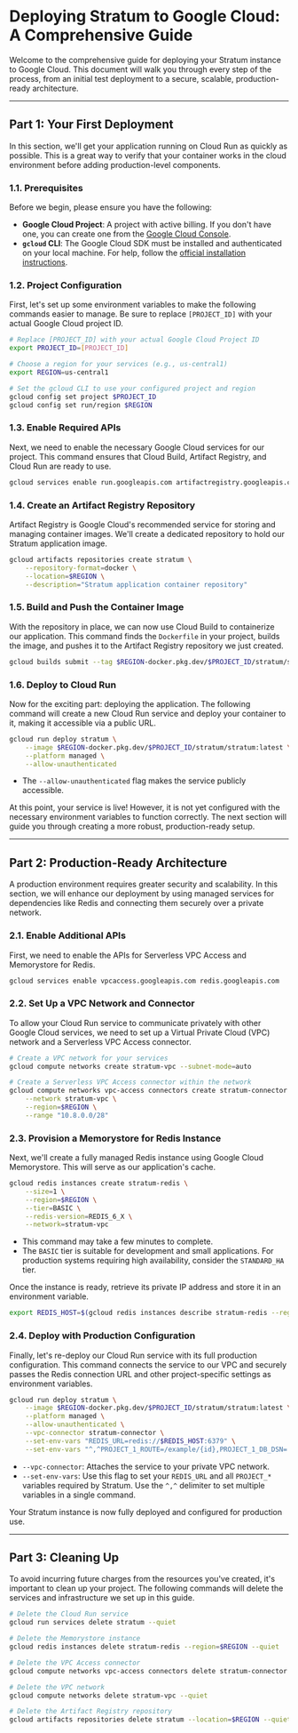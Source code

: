 # Deploying Stratum to Google Cloud: A Comprehensive Guide

Welcome to the comprehensive guide for deploying your Stratum instance to Google Cloud. This document will walk you through every step of the process, from an initial test deployment to a secure, scalable, production-ready architecture.

---

## **Part 1: Your First Deployment**

In this section, we'll get your application running on Cloud Run as quickly as possible. This is a great way to verify that your container works in the cloud environment before adding production-level components.

### 1.1. Prerequisites

Before we begin, please ensure you have the following:

-   **Google Cloud Project**: A project with active billing. If you don't have one, you can create one from the [Google Cloud Console](https://console.cloud.google.com/).
-   **`gcloud` CLI**: The Google Cloud SDK must be installed and authenticated on your local machine. For help, follow the [official installation instructions](https://cloud.google.com/sdk/docs/install).

### 1.2. Project Configuration

First, let's set up some environment variables to make the following commands easier to manage. Be sure to replace `[PROJECT_ID]` with your actual Google Cloud project ID.

```bash
# Replace [PROJECT_ID] with your actual Google Cloud Project ID
export PROJECT_ID=[PROJECT_ID]

# Choose a region for your services (e.g., us-central1)
export REGION=us-central1

# Set the gcloud CLI to use your configured project and region
gcloud config set project $PROJECT_ID
gcloud config set run/region $REGION
```

### 1.3. Enable Required APIs

Next, we need to enable the necessary Google Cloud services for our project. This command ensures that Cloud Build, Artifact Registry, and Cloud Run are ready to use.

```bash
gcloud services enable run.googleapis.com artifactregistry.googleapis.com cloudbuild.googleapis.com
```

### 1.4. Create an Artifact Registry Repository

Artifact Registry is Google Cloud's recommended service for storing and managing container images. We'll create a dedicated repository to hold our Stratum application image.

```bash
gcloud artifacts repositories create stratum \
    --repository-format=docker \
    --location=$REGION \
    --description="Stratum application container repository"
```

### 1.5. Build and Push the Container Image

With the repository in place, we can now use Cloud Build to containerize our application. This command finds the `Dockerfile` in your project, builds the image, and pushes it to the Artifact Registry repository we just created.

```bash
gcloud builds submit --tag $REGION-docker.pkg.dev/$PROJECT_ID/stratum/stratum:latest
```

### 1.6. Deploy to Cloud Run

Now for the exciting part: deploying the application. The following command will create a new Cloud Run service and deploy your container to it, making it accessible via a public URL.

```bash
gcloud run deploy stratum \
    --image $REGION-docker.pkg.dev/$PROJECT_ID/stratum/stratum:latest \
    --platform managed \
    --allow-unauthenticated
```
-   The `--allow-unauthenticated` flag makes the service publicly accessible.

At this point, your service is live! However, it is not yet configured with the necessary environment variables to function correctly. The next section will guide you through creating a more robust, production-ready setup.

---

## **Part 2: Production-Ready Architecture**

A production environment requires greater security and scalability. In this section, we will enhance our deployment by using managed services for dependencies like Redis and connecting them securely over a private network.

### 2.1. Enable Additional APIs

First, we need to enable the APIs for Serverless VPC Access and Memorystore for Redis.

```bash
gcloud services enable vpcaccess.googleapis.com redis.googleapis.com
```

### 2.2. Set Up a VPC Network and Connector

To allow your Cloud Run service to communicate privately with other Google Cloud services, we need to set up a Virtual Private Cloud (VPC) network and a Serverless VPC Access connector.

```bash
# Create a VPC network for your services
gcloud compute networks create stratum-vpc --subnet-mode=auto

# Create a Serverless VPC Access connector within the network
gcloud compute networks vpc-access connectors create stratum-connector \
    --network stratum-vpc \
    --region=$REGION \
    --range "10.8.0.0/28"
```

### 2.3. Provision a Memorystore for Redis Instance

Next, we'll create a fully managed Redis instance using Google Cloud Memorystore. This will serve as our application's cache.

```bash
gcloud redis instances create stratum-redis \
    --size=1 \
    --region=$REGION \
    --tier=BASIC \
    --redis-version=REDIS_6_X \
    --network=stratum-vpc
```
-   This command may take a few minutes to complete.
-   The `BASIC` tier is suitable for development and small applications. For production systems requiring high availability, consider the `STANDARD_HA` tier.

Once the instance is ready, retrieve its private IP address and store it in an environment variable.
```bash
export REDIS_HOST=$(gcloud redis instances describe stratum-redis --region=$REGION --format "value(host)")
```

### 2.4. Deploy with Production Configuration

Finally, let's re-deploy our Cloud Run service with its full production configuration. This command connects the service to our VPC and securely passes the Redis connection URL and other project-specific settings as environment variables.

```bash
gcloud run deploy stratum \
    --image $REGION-docker.pkg.dev/$PROJECT_ID/stratum/stratum:latest \
    --platform managed \
    --allow-unauthenticated \
    --vpc-connector stratum-connector \
    --set-env-vars "REDIS_URL=redis://$REDIS_HOST:6379" \
    --set-env-vars "^,^PROJECT_1_ROUTE=/example/{id},PROJECT_1_DB_DSN=..."
```
-   `--vpc-connector`: Attaches the service to your private VPC network.
-   `--set-env-vars`: Use this flag to set your `REDIS_URL` and all `PROJECT_*` variables required by Stratum. Use the `^,^` delimiter to set multiple variables in a single command.

Your Stratum instance is now fully deployed and configured for production use.

---

## **Part 3: Cleaning Up**

To avoid incurring future charges from the resources you've created, it's important to clean up your project. The following commands will delete the services and infrastructure we set up in this guide.

```bash
# Delete the Cloud Run service
gcloud run services delete stratum --quiet

# Delete the Memorystore instance
gcloud redis instances delete stratum-redis --region=$REGION --quiet

# Delete the VPC Access connector
gcloud compute networks vpc-access connectors delete stratum-connector --region=$REGION --quiet

# Delete the VPC network
gcloud compute networks delete stratum-vpc --quiet

# Delete the Artifact Registry repository
gcloud artifacts repositories delete stratum --location=$REGION --quiet
```
